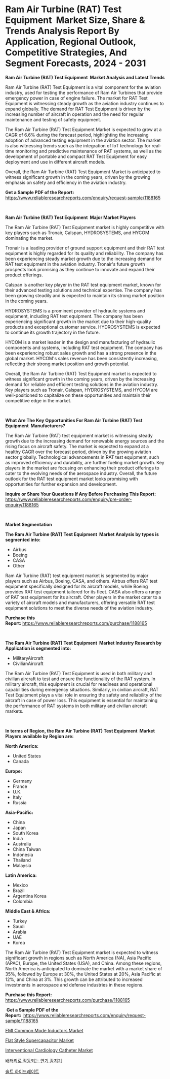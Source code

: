 <p><h1>Ram Air Turbine (RAT) Test Equipment  Market Size, Share & Trends Analysis Report By Application, Regional Outlook, Competitive Strategies, And Segment Forecasts, 2024 - 2031</h1></p><p><strong>Ram Air Turbine (RAT) Test Equipment  Market Analysis and Latest Trends</strong></p>
<p><p>Ram Air Turbine (RAT) Test Equipment is a vital component for the aviation industry, used for testing the performance of Ram Air Turbines that provide emergency power in case of engine failure. The market for RAT Test Equipment is witnessing steady growth as the aviation industry continues to expand globally. The demand for RAT Test Equipment is driven by the increasing number of aircraft in operation and the need for regular maintenance and testing of safety equipment.</p><p>The Ram Air Turbine (RAT) Test Equipment Market is expected to grow at a CAGR of 6.6% during the forecast period, highlighting the increasing adoption of advanced testing equipment in the aviation sector. The market is also witnessing trends such as the integration of IoT technology for real-time monitoring and predictive maintenance of RAT systems, as well as the development of portable and compact RAT Test Equipment for easy deployment and use in different aircraft models.</p><p>Overall, the Ram Air Turbine (RAT) Test Equipment Market is anticipated to witness significant growth in the coming years, driven by the growing emphasis on safety and efficiency in the aviation industry.</p></p>
<p><strong>Get a Sample PDF of the Report:&nbsp;</strong> <a href="https://www.reliableresearchreports.com/enquiry/request-sample/1188165">https://www.reliableresearchreports.com/enquiry/request-sample/1188165</a></p>
<p>&nbsp;</p>
<p><strong>Ram Air Turbine (RAT) Test Equipment  Major Market Players</strong></p>
<p><p>The Ram Air Turbine (RAT) Test Equipment market is highly competitive with key players such as Tronair, Calspan, HYDROSYSTEMS, and HYCOM dominating the market. </p><p>Tronair is a leading provider of ground support equipment and their RAT test equipment is highly regarded for its quality and reliability. The company has been experiencing steady market growth due to the increasing demand for RAT test equipment in the aviation industry. Tronair's future growth prospects look promising as they continue to innovate and expand their product offerings.</p><p>Calspan is another key player in the RAT test equipment market, known for their advanced testing solutions and technical expertise. The company has been growing steadily and is expected to maintain its strong market position in the coming years.</p><p>HYDROSYSTEMS is a prominent provider of hydraulic systems and equipment, including RAT test equipment. The company has been experiencing significant growth in the market due to their high-quality products and exceptional customer service. HYDROSYSTEMS is expected to continue its growth trajectory in the future.</p><p>HYCOM is a market leader in the design and manufacturing of hydraulic components and systems, including RAT test equipment. The company has been experiencing robust sales growth and has a strong presence in the global market. HYCOM's sales revenue has been consistently increasing, reflecting their strong market position and growth potential.</p><p>Overall, the Ram Air Turbine (RAT) Test Equipment market is expected to witness significant growth in the coming years, driven by the increasing demand for reliable and efficient testing solutions in the aviation industry. Key players such as Tronair, Calspan, HYDROSYSTEMS, and HYCOM are well-positioned to capitalize on these opportunities and maintain their competitive edge in the market.</p></p>
<p>&nbsp;</p>
<p><strong>What Are The Key Opportunities For Ram Air Turbine (RAT) Test Equipment  Manufacturers?</strong></p>
<p><p>The Ram Air Turbine (RAT) test equipment market is witnessing steady growth due to the increasing demand for renewable energy sources and the rising focus on aircraft safety. The market is expected to expand at a healthy CAGR over the forecast period, driven by the growing aviation sector globally. Technological advancements in RAT test equipment, such as improved efficiency and durability, are further fueling market growth. Key players in the market are focusing on enhancing their product offerings to cater to the evolving needs of the aerospace industry. Overall, the future outlook for the RAT test equipment market looks promising with opportunities for further expansion and development.</p></p>
<p><strong>Inquire or Share Your Questions If Any Before Purchasing This Report:</strong> <a href="https://www.reliableresearchreports.com/enquiry/pre-order-enquiry/1188165">https://www.reliableresearchreports.com/enquiry/pre-order-enquiry/1188165</a></p>
<p>&nbsp;</p>
<p><strong>Market Segmentation</strong></p>
<p><strong>The Ram Air Turbine (RAT) Test Equipment  Market Analysis by types is segmented into:</strong></p>
<p><ul><li>Airbus</li><li>Boeing</li><li>CASA</li><li>Other</li></ul></p>
<p><p>Ram Air Turbine (RAT) test equipment market is segmented by major players such as Airbus, Boeing, CASA, and others. Airbus offers RAT test equipment specifically designed for its aircraft models, while Boeing provides RAT test equipment tailored for its fleet. CASA also offers a range of RAT test equipment for its aircraft. Other players in the market cater to a variety of aircraft models and manufacturers, offering versatile RAT test equipment solutions to meet the diverse needs of the aviation industry.</p></p>
<p><strong>Purchase this Report:&nbsp;</strong><a href="https://www.reliableresearchreports.com/purchase/1188165">https://www.reliableresearchreports.com/purchase/1188165</a></p>
<p>&nbsp;</p>
<p><strong>The Ram Air Turbine (RAT) Test Equipment  Market Industry Research by Application is segmented into:</strong></p>
<p><ul><li>MilitaryAircraft</li><li>CivilianAircraft</li></ul></p>
<p><p>The Ram Air Turbine (RAT) Test Equipment is used in both military and civilian aircraft to test and ensure the functionality of the RAT system. In military aircraft, this equipment is crucial for readiness and operational capabilities during emergency situations. Similarly, in civilian aircraft, RAT Test Equipment plays a vital role in ensuring the safety and reliability of the aircraft in case of power loss. This equipment is essential for maintaining the performance of RAT systems in both military and civilian aircraft markets.</p></p>
<p>&nbsp;</p>
<p><strong>In terms of Region, the Ram Air Turbine (RAT) Test Equipment  Market Players available by Region are:</strong></p>
<p>
    <p> <strong> North America: </strong>
        <ul>
            <li>United States</li>
            <li>Canada</li>
        </ul>
        </p> 
    <p> <strong> Europe: </strong>
        <ul>
            <li>Germany</li>
            <li>France</li>
            <li>U.K.</li>
            <li>Italy</li>
            <li>Russia</li>
        </ul>
        </p> 
    <p> <strong> Asia-Pacific: </strong>
        <ul>
            <li>China</li>
            <li>Japan</li>
            <li>South Korea</li>
            <li>India</li>
            <li>Australia</li>
            <li>China Taiwan</li>
            <li>Indonesia</li>
            <li>Thailand</li>
            <li>Malaysia</li>
        </ul>
        </p> 
    <p> <strong> Latin America: </strong>
        <ul>
            <li>Mexico</li>
            <li>Brazil</li>
            <li>Argentina Korea</li>
            <li>Colombia</li>
        </ul>
        </p> 
    <p> <strong> Middle East & Africa: </strong>
        <ul>
            <li>Turkey</li>
            <li>Saudi</li>
            <li>Arabia</li>
            <li>UAE</li>
            <li>Korea</li>
        </ul>
    </p>
    </p>
<p><p>The Ram Air Turbine (RAT) Test Equipment market is expected to witness significant growth in regions such as North America (NA), Asia Pacific (APAC), Europe, the United States (USA), and China. Among these regions, North America is anticipated to dominate the market with a market share of 35%, followed by Europe at 30%, the United States at 20%, Asia Pacific at 12%, and China at 3%. This growth can be attributed to increased investments in aerospace and defense industries in these regions.</p></p>
<p><strong>Purchase this Report: </strong><a href="https://www.reliableresearchreports.com/purchase/1188165">https://www.reliableresearchreports.com/purchase/1188165</a></p>
<p>&nbsp;<strong>Get a Sample PDF of the Report:&nbsp;&nbsp;</strong><a href="https://www.reliableresearchreports.com/enquiry/request-sample/1188165">https://www.reliableresearchreports.com/enquiry/request-sample/1188165</a></p>
<p><strong></strong></p>
<p><p><a href="https://copper-carbon-84f.notion.site/Global-EMI-Common-Mode-Inductors-Market-by-Types-Applications-and-Major-Players-with-Regional-Gro-4e9985455aad415495d73daed64d9576">EMI Common Mode Inductors Market</a></p><p><a href="https://view.publitas.com/reportprime-1/flat-style-supercapacitor-market-size-global-industry-overview-market-segmentation-and-forecast-2024-to-2031/">Flat Style Supercapacitor Market</a></p><p><a href="https://cedar-agate-3da.notion.site/Interventional-Cardiology-Catheter-Market-Size-Market-Trends-and-Growth-Outlook-forecasted-for-per-013dbe5b6bb042e79a44ef5ffd0abc3d">Interventional Cardiology Catheter Market</a></p><p><a href="https://medium.com/@tayriedxhylina/%EC%A0%84%EA%B8%B0%EB%B0%B0%ED%84%B0%EB%A6%AC-%EA%B5%AC%EB%8F%99%ED%98%95-%EC%97%B0%EA%B8%B0%EA%B0%90%EC%A7%80%EA%B8%B0-%EC%8B%9C%EC%9E%A5-%EB%B6%84%EC%84%9D-%EA%B8%80%EB%A1%9C%EB%B2%8C-%EC%82%B0%EC%97%85-%EC%A0%84%EB%A7%9D-%EB%B0%8F-%EC%98%88%EC%B8%A1-2024%EB%85%84%EB%B6%80%ED%84%B0-2031%EB%85%84%EA%B9%8C%EC%A7%80-cf8ee84c75a7">배터리로 작동되는 연기 감지기</a></p><p><a href="https://medium.com/@tayriedxhylina/%EC%86%8C%EA%B8%88-%EC%88%98%ED%99%94%EB%AC%BC-%EC%8B%9C%EC%9E%A5-%EC%A7%80%ED%91%9C-%ED%95%B4%EB%8F%85-%EC%8B%9C%EC%9E%A5-%EC%A0%90%EC%9C%A0%EC%9C%A8-%ED%8A%B8%EB%A0%8C%EB%93%9C-%EB%B0%8F-%EC%84%B1%EC%9E%A5-%ED%8C%A8%ED%84%B4-abd1490c0687">솔트 하이드레이트</a></p></p>